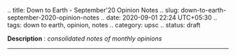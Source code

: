 .. title: Down to Earth - September'20 Opinion Notes
.. slug: down-to-earth-september-2020-opinion-notes
.. date: 2020-09-01 22:24 UTC+05:30
.. tags: down to earth, opinion, notes
.. category: upsc
.. status: draft

**Description** : *consolidated notes of monthly opinions*

***
<!-- TEASER_END -->